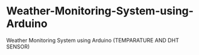 # Weather-Monitoring-System-using-Arduino
Weather Monitoring System using Arduino (TEMPARATURE AND DHT SENSOR)
